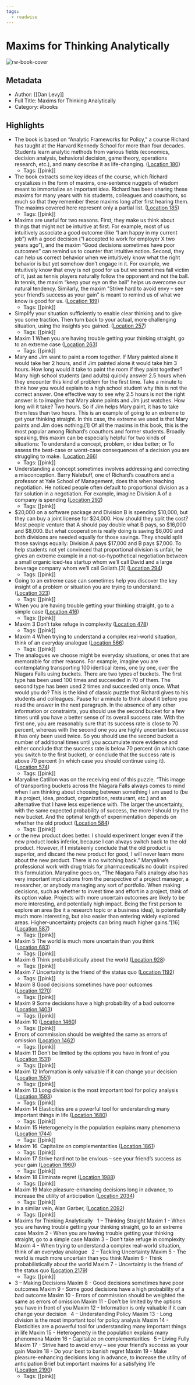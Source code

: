```yaml
---
tags:
  - readwise
---
```


# Maxims for Thinking Analytically

![rw-book-cover](https://m.media-amazon.com/images/I/71mdljYSlJS._SY160.jpg)

## Metadata
- Author: [[Dan Levy]]
- Full Title: Maxims for Thinking Analytically
- Category: #books

## Highlights
- The book is based on “Analytic Frameworks for Policy,” a course Richard has taught at the Harvard Kennedy School for more than four decades. Students learn analytic methods from various fields (economics, decision analysis, behavioral decision, game theory, operations research, etc.), and many describe it as life-changing. ([Location 180](https://readwise.io/to_kindle?action=open&asin=B098GLJS51&location=180))
    - Tags: [[pink]] 
- The book extracts some key ideas of the course, which Richard crystalizes in the form of maxims, one-sentence nuggets of wisdom meant to immortalize an important idea. Richard has been sharing these maxims for many years with his students, colleagues and coauthors, so much so that they remember these maxims long after first hearing them. The maxims covered here represent only a partial list. ([Location 185](https://readwise.io/to_kindle?action=open&asin=B098GLJS51&location=185))
    - Tags: [[pink]] 
- Maxims are useful for two reasons. First, they make us think about things that might not be intuitive at first. For example, most of us intuitively associate a good outcome (like “I am happy in my current job”) with a good decision (“I accepted to work for employer X two years ago”), and the maxim “Good decisions sometimes have poor outcomes” can remind us to counter that intuitive notion. Second, they can help us correct behavior when we intuitively know what the right behavior is but yet somehow don’t engage in it. For example, we intuitively know that envy is not good for us but we sometimes fall victim of it, just as tennis players naturally follow the opponent and not the ball. In tennis, the maxim “keep your eye on the ball” helps us overcome our natural tendency. Similarly, the maxim "Strive hard to avoid envy – see your friend’s success as your gain" is meant to remind us of what we know is good for us. ([Location 189](https://readwise.io/to_kindle?action=open&asin=B098GLJS51&location=189))
    - Tags: [[pink]] 
- Simplify your situation sufficiently to enable clear thinking and to give you some traction. Then turn back to your actual, more challenging situation, using the insights you gained. ([Location 257](https://readwise.io/to_kindle?action=open&asin=B098GLJS51&location=257))
    - Tags: [[pink]] 
- Maxim 1 When you are having trouble getting your thinking straight, go to an extreme case ([Location 263](https://readwise.io/to_kindle?action=open&asin=B098GLJS51&location=263))
    - Tags: [[pink]] 
- Mary and Jim want to paint a room together. If Mary painted alone it would take her 2 hours, and if Jim painted alone it would take him 3 hours. How long would it take to paint the room if they paint together? Many high school students (and adults) quickly answer 2.5 hours when they encounter this kind of problem for the first time. Take a minute to think how you would explain to a high school student why this is not the correct answer. One effective way to see why 2.5 hours is not the right answer is to imagine that Mary alone paints and Jim just watches. How long will it take? Two hours. So if Jim helps Mary paint, it has to take them less than two hours. This is an example of going to an extreme to get your thinking straight. In this case, the extreme we used is that Mary paints and Jim does nothing.[1] Of all the maxims in this book, this is the most popular among Richard’s coauthors and former students. Broadly speaking, this maxim can be especially helpful for two kinds of situations: To understand a concept, problem, or idea better; or To assess the best-case or worst-case consequences of a decision you are struggling to make. ([Location 266](https://readwise.io/to_kindle?action=open&asin=B098GLJS51&location=266))
    - Tags: [[pink]] 
- Understanding a concept sometimes involves addressing and correcting a misconception. Barry Nalebuff, one of Richard’s coauthors and a professor at Yale School of Management, does this when teaching negotiation. He noticed people often default to proportional division as a fair solution in a negotiation. For example, imagine Division A of a company is spending ([Location 292](https://readwise.io/to_kindle?action=open&asin=B098GLJS51&location=292))
    - Tags: [[pink]] 
- $20,000 on a software package and Division B is spending $10,000, but they can buy a joint license for $24,000. How should they split the cost? Most people venture that A should pay double what B pays, so $16,000 and $8,000. But what cooperation is really doing is saving $6,000 and both divisions are needed equally for those savings. They should split those savings equally: Division A pays $17,000 and B pays $7,000. To help students not yet convinced that proportional division is unfair, he gives an extreme example in a not-so-hypothetical negotiation between a small organic iced-tea startup whom we’ll call David and a large beverage company whom we’ll call Goliath.[3] ([Location 294](https://readwise.io/to_kindle?action=open&asin=B098GLJS51&location=294))
    - Tags: [[pink]] 
- Going to an extreme case can sometimes help you discover the key insight of a problem or situation you are trying to understand. ([Location 323](https://readwise.io/to_kindle?action=open&asin=B098GLJS51&location=323))
    - Tags: [[pink]] 
- When you are having trouble getting your thinking straight, go to a simple case ([Location 416](https://readwise.io/to_kindle?action=open&asin=B098GLJS51&location=416))
    - Tags: [[pink]] 
- Maxim 3 Don’t take refuge in complexity ([Location 478](https://readwise.io/to_kindle?action=open&asin=B098GLJS51&location=478))
    - Tags: [[pink]] 
- Maxim 4 When trying to understand a complex real-world situation, think of an everyday analogue ([Location 566](https://readwise.io/to_kindle?action=open&asin=B098GLJS51&location=566))
    - Tags: [[pink]] 
- The analogues we choose might be everyday situations, or ones that are memorable for other reasons. For example, imagine you are contemplating transporting 100 identical items, one by one, over the Niagara Falls using buckets. There are two types of buckets. The first type has been used 100 times and succeeded in 70 of them. The second type has been used 2 times and succeeded only once. What would you do? This is the kind of classic puzzle that Richard gives to his students and colleagues. Pause for a minute to think about it before you read the answer in the next paragraph. In the absence of any other information or constraints, you should use the second bucket for a few times until you have a better sense of its overall success rate. With the first one, you are reasonably sure that its success rate is close to 70 percent, whereas with the second one you are highly uncertain because it has only been used twice. So you should use the second bucket a number of additional times until you accumulate more evidence and either conclude that the success rate is below 70 percent (in which case you switch to the first bucket), or conclude that the success rate is above 70 percent (in which case you should continue using it). ([Location 574](https://readwise.io/to_kindle?action=open&asin=B098GLJS51&location=574))
    - Tags: [[pink]] 
- Maryaline Catillon was on the receiving end of this puzzle. “This image of transporting buckets across the Niagara Falls always comes to mind when I am thinking about choosing between something I am used to (be it a project, idea, product, organization, restaurant, etc.) and an alternative that I have less experience with. The larger the uncertainty, with the same expected probability of success, the more I should try the new bucket. And the optimal length of experimentation depends on whether the old product ([Location 584](https://readwise.io/to_kindle?action=open&asin=B098GLJS51&location=584))
    - Tags: [[pink]] 
- or the new product does better. I should experiment longer even if the new product looks inferior, because I can always switch back to the old product. However, if I mistakenly conclude that the old product is superior, and discard the new product for good, I will never learn more about the new product. There is no switching back.” Maryaline’s professional work with drug trials for pharmaceuticals no doubt inspired this formulation. Maryaline goes on, “The Niagara Falls analogy also has very important implications from the perspective of a project manager, a researcher, or anybody managing any sort of portfolio. When making decisions, such as whether to invest time and effort in a project, think of its option value. Projects with more uncertain outcomes are likely to be more interesting, and potentially high impact. Being the first person to explore an area (be it a research topic or a business idea), is potentially much more interesting, but also easier than entering widely explored areas. Higher-uncertainty projects can bring much higher gains.”[16] ([Location 587](https://readwise.io/to_kindle?action=open&asin=B098GLJS51&location=587))
    - Tags: [[pink]] 
- Maxim 5 The world is much more uncertain than you think ([Location 683](https://readwise.io/to_kindle?action=open&asin=B098GLJS51&location=683))
    - Tags: [[pink]] 
- Maxim 6 Think probabilistically about the world ([Location 928](https://readwise.io/to_kindle?action=open&asin=B098GLJS51&location=928))
    - Tags: [[pink]] 
- Maxim 7 Uncertainty is the friend of the status quo ([Location 1192](https://readwise.io/to_kindle?action=open&asin=B098GLJS51&location=1192))
    - Tags: [[pink]] 
- Maxim 8 Good decisions sometimes have poor outcomes ([Location 1270](https://readwise.io/to_kindle?action=open&asin=B098GLJS51&location=1270))
    - Tags: [[pink]] 
- Maxim 9 Some decisions have a high probability of a bad outcome ([Location 1403](https://readwise.io/to_kindle?action=open&asin=B098GLJS51&location=1403))
    - Tags: [[pink]] 
- Maxim 10 ([Location 1460](https://readwise.io/to_kindle?action=open&asin=B098GLJS51&location=1460))
    - Tags: [[pink]] 
- Errors of commission should be weighted the same as errors of omission ([Location 1462](https://readwise.io/to_kindle?action=open&asin=B098GLJS51&location=1462))
    - Tags: [[pink]] 
- Maxim 11 Don’t be limited by the options you have in front of you ([Location 1531](https://readwise.io/to_kindle?action=open&asin=B098GLJS51&location=1531))
    - Tags: [[pink]] 
- Maxim 12 Information is only valuable if it can change your decision ([Location 1551](https://readwise.io/to_kindle?action=open&asin=B098GLJS51&location=1551))
    - Tags: [[pink]] 
- Maxim 13 Long division is the most important tool for policy analysis ([Location 1593](https://readwise.io/to_kindle?action=open&asin=B098GLJS51&location=1593))
    - Tags: [[pink]] 
- Maxim 14 Elasticities are a powerful tool for understanding many important things in life ([Location 1680](https://readwise.io/to_kindle?action=open&asin=B098GLJS51&location=1680))
    - Tags: [[pink]] 
- Maxim 15 Heterogeneity in the population explains many phenomena ([Location 1744](https://readwise.io/to_kindle?action=open&asin=B098GLJS51&location=1744))
    - Tags: [[pink]] 
- Maxim 16  Capitalize on complementarities ([Location 1861](https://readwise.io/to_kindle?action=open&asin=B098GLJS51&location=1861))
    - Tags: [[pink]] 
- Maxim 17 Strive hard not to be envious – see your friend’s success as your gain ([Location 1960](https://readwise.io/to_kindle?action=open&asin=B098GLJS51&location=1960))
    - Tags: [[pink]] 
- Maxim 18 Eliminate regret ([Location 1988](https://readwise.io/to_kindle?action=open&asin=B098GLJS51&location=1988))
    - Tags: [[pink]] 
- Maxim 19 Make pleasure-enhancing decisions long in advance, to increase the utility of anticipation ([Location 2034](https://readwise.io/to_kindle?action=open&asin=B098GLJS51&location=2034))
    - Tags: [[pink]] 
- In a similar vein, Alan Garber, ([Location 2092](https://readwise.io/to_kindle?action=open&asin=B098GLJS51&location=2092))
    - Tags: [[pink]] 
- Maxims for Thinking Analytically   1 – Thinking Straight Maxim 1 - When you are having trouble getting your thinking straight, go to an extreme case Maxim 2 - When you are having trouble getting your thinking straight, go to a simple case Maxim 3 – Don’t take refuge in complexity Maxim 4 - When trying to understand a complex real-world situation, think of an everyday analogue   2 – Tackling Uncertainty Maxim 5 - The world is much more uncertain than you think Maxim 6 - Think probabilistically about the world Maxim 7 - Uncertainty is the friend of the status quo ([Location 2179](https://readwise.io/to_kindle?action=open&asin=B098GLJS51&location=2179))
    - Tags: [[pink]] 
- 3 – Making Decisions Maxim 8 - Good decisions sometimes have poor outcomes Maxim 9 - Some good decisions have a high probability of a bad outcome Maxim 10 - Errors of commission should be weighted the same as errors of omission Maxim 11 - Don’t be limited by the options you have in front of you Maxim 12 - Information is only valuable if it can change your decision   4 – Understanding Policy Maxim 13 - Long division is the most important tool for policy analysis Maxim 14 - Elasticities are a powerful tool for understanding many important things in life Maxim 15 - Heterogeneity in the population explains many phenomena Maxim 16 - Capitalize on complementarities   5 – Living Fully Maxim 17 - Strive hard to avoid envy – see your friend’s success as your gain Maxim 18 - Do your best to banish regret Maxim 19 - Make pleasure-enhancing decisions long in advance, to increase the utility of anticipation Brief but important maxims for a satisfying life ([Location 2190](https://readwise.io/to_kindle?action=open&asin=B098GLJS51&location=2190))
    - Tags: [[pink]]

